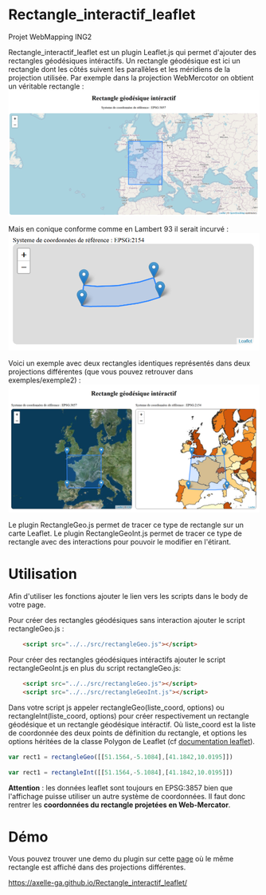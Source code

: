 # Rectangle_interactif_leaflet
Projet WebMapping ING2

Rectangle_interactif_leaflet est un plugin Leaflet.js qui permet d'ajouter des rectangles géodésiques intéractifs.
Un rectangle géodésique est ici un rectangle dont les côtés suivent les parallèles et les méridiens de la projection utilisée.
Par exemple dans la projection WebMercotor on obtient un véritable rectangle :
![Alt text](img/rectangleGeo_webmercator.PNG?raw=true "Rectangle Géodésique en WebMercator")

Mais en conique conforme comme en Lambert 93 il serait incurvé :
![Alt text](img/rectangleGeo_lambert93.PNG?raw=true "Rectangle Géodésique en Lambert 93")
  
Voici un exemple avec deux rectangles identiques représentés dans deux projections différentes (que vous pouvez retrouver dans exemples/exemple2) :
![Alt text](img/rectanglegeo_mercator_lambert93.PNG?raw=true "Rectangle Géodésique en Lambert 93")
  
Le plugin RectangleGeo.js permet de tracer ce type de rectangle sur un carte Leaflet.
Le plugin RectangleGeoInt.js permet de tracer ce type de rectangle avec des interactions pour pouvoir le modifier en l'étirant.

# Utilisation

Afin d'utiliser les fonctions ajouter le lien vers les scripts dans le body de votre page.
  
Pour créer des rectangles géodésiques sans interaction ajouter le script rectangleGeo.js :
  
```html
	<script src="../../src/rectangleGeo.js"></script>
```


  
Pour créer des rectangles géodésiques intéractifs ajouter le script rectangleGeoInt.js en plus du script rectangleGeo.js:
  
```html
	<script src="../../src/rectangleGeo.js"></script>
	<script src="../../src/rectangleGeoInt.js"></script>
```

Dans votre script js appeler rectangleGeo(liste_coord, options) ou rectangleInt(liste_coord, options) pour créer respectivement un rectangle géodésique et un rectangle géodésique intéractif.
Où liste_coord est la liste de coordonnée des deux points de définition du rectangle, et options les options héritées de la classe Polygon de Leaflet (cf [documentation leaflet](https://leafletjs.com/reference-1.7.1.html#polygon)).

```javascript
var rect1 = rectangleGeo([[51.1564,-5.1084],[41.1842,10.0195]])
```

```javascript
var rect1 = rectangleInt([[51.1564,-5.1084],[41.1842,10.0195]])
```

**Attention** : les données leaflet sont toujours en EPSG:3857 bien que l'affichage puisse utiliser un autre système de coordonnées. Il faut donc rentrer les **coordonnées du rectangle projetées en Web-Mercator**. 

# Démo

Vous pouvez trouver une demo du plugin sur cette [page](https://axelle-ga.github.io/Rectangle_interactif_leaflet/) où le même rectangle est affiché dans des projections différentes.

https://axelle-ga.github.io/Rectangle_interactif_leaflet/
